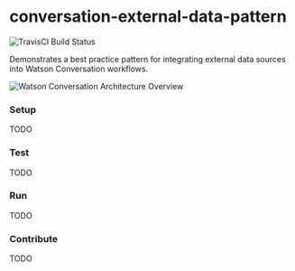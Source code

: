 # conversation-external-data-pattern
![TravisCI Build Status](https://travis-ci.org/acbodine/conversation-external-data-pattern.svg?branch=master)

Demonstrates a best practice pattern for integrating external data sources into Watson Conversation workflows.

![Watson Conversation Architecture Overview](https://www.ibm.com/watson/developercloud/doc/conversation/images/conversation_arch_overview.png)

### Setup
TODO

### Test
TODO

### Run
TODO

### Contribute
TODO
